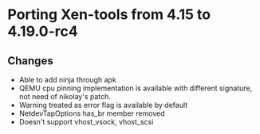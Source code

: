 # Porting Xen-tools from 4.15 to 4.19.0-rc4
## Changes
- Able to add ninja through apk
- QEMU cpu pinning implementation is available with different signature, not need of nikolay's patch.
- Warning treated as error flag is available by default
- NetdevTapOptions has_br member removed
- Doesn't support vhost_vsock, vhost_scsi
  
